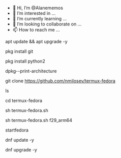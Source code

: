 - 👋 Hi, I’m @Alanememos
- 👀 I’m interested in ...
- 🌱 I’m currently learning ...
- 💞️ I’m looking to collaborate on ...
- 📫 How to reach me ...

<!---
Alanememos/Alanememos is a ✨ special ✨ repository because its `README.md` (this file) appears on your GitHub profile.
You can click the Preview link to take a look at your changes.
--->
apt update && apt upgrade -y 

pkg install git 

pkg install python2 

dpkg--print-architecture 

git clone https://github.com/nmilosev/termux-fedora 

ls 

cd termux-fedora 

sh termux-fedora.sh 

sh termux-fedora.sh f29_arm64 

startfedora 

dnf update -y 

dnf upgrade -y
